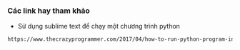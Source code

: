 ### Các link hay tham khảo

- Sử dụng sublime text để chạy một chương trình python
```sh
https://www.thecrazyprogrammer.com/2017/04/how-to-run-python-program-in-sublime-text.html
```